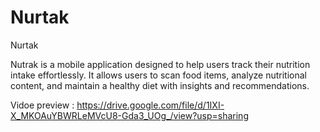 # Nurtak
Nurtak

Nutrak is a mobile application designed to help users track their nutrition intake effortlessly. It allows users to scan food items, analyze nutritional content, and maintain a healthy diet with insights and recommendations.


Vidoe preview : https://drive.google.com/file/d/1IXI-X_MKOAuYBWRLeMVcU8-Gda3_UOg_/view?usp=sharing
